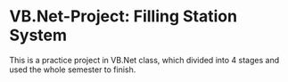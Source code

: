 # VB.Net-Project: Filling Station System
This is a practice project in VB.Net class, which divided into 4 stages and used the whole semester to finish.
